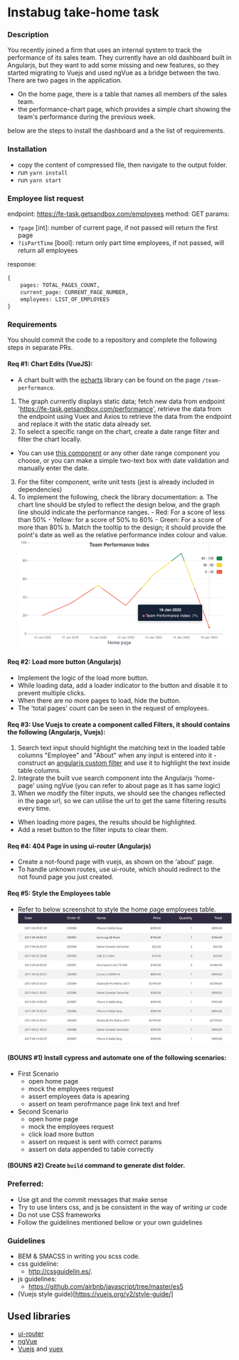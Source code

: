 # Instabug take-home task

### Description
You recently joined a firm that uses an internal system to track the performance of its sales team. They currently have an old dashboard built in Angularjs, but they want to add some missing and new features, so they started migrating to Vuejs and used ngVue as a bridge between the two.
There are two pages in the application.
- On the home page, there is a table that names all members of the sales team.
- the performance-chart page, which provides a simple chart showing the team's performance during the previous week.

below are the steps to install the dashboard and a the list of requirements.

### Installation
- copy the content of compressed file, then navigate to the output folder.
- run `yarn install`
- run `yarn start`

### Employee list request
endpoint: https://fe-task.getsandbox.com/employees
method: GET
params:
  - `?page` [int]: number of current page, if not passed will return the first page
  - `?isPartTime` [bool]: return only part time employees, if not passed, will return all employees

response:
```
{
    pages: TOTAL_PAGES_COUNT,
    current_page: CURRENT_PAGE_NUMBER,
    employees: LIST_OF_EMPLOYEES
}
```

### Requirements
You should commit the code to a repository and complete the following steps in separate PRs.

#### Req #1: Chart Edits (VueJS):
  - A chart built with the [echarts](https://echarts.apache.org/en/index.html) library can be found on the page `/team-performance`.
  1. The graph currently displays static data; fetch new data from endpoint 'https://fe-task.getsandbox.com/performance', retrieve the data from the endpoint using Vuex and Axios to retrieve the data from the endpoint and replace it with the static data already set.
  2. To select a specific range on the chart, create a date range filter and filter the chart locally.
  - You can use [this component](https://element.eleme.io/#/en-US/component/date-picker#date-range) or any other date range component you choose, or you can make a simple two-text box with date validation and manually enter the date.
  3. For the filter component, write unit tests (jest is already included in dependencies)
  4. To implement the following, check the library documentation:
  a. The chart line should be styled to reflect the design below, and the graph line should indicate the performance ranges.
    - Red: For a score of less than 50%
    - Yellow: for a score of 50% to 80%
    - Green: For a score of more than 80%
  b. Match the tooltip to the design; it should provide the point's date as well as the relative performance index colour and value.
  ![performance-index-chart](chart.png)

#### Req #2: Load more button (Angularjs)
  - Implement the logic of the load more button.
  - While loading data, add a loader indicator to the button and disable it to prevent multiple clicks.
  - When there are no more pages to load, hide the button.
  - The 'total pages' count can be seen in the request of employees.

#### Req #3: Use Vuejs to create a component called Filters, it should contains the following (Angularjs, Vuejs):
  1. Search text input should highlight the matching text in the loaded table columns "Employee" and "About" when any input is entered into it - construct an [angularjs custom filter](https://docs.angularjs.org/tutorial/step_11) and use it to highlight the text inside table columns.
  2. Integrate the built vue search component into the Angularjs 'home-page' using ngVue (you can refer to about page as it has same logic)
  3. When we modify the filter inputs, we should see the changes reflected in the page url, so we can utilise the url to get the same filtering results every time.
  - When loading more pages, the results should be highlighted.
  - Add a reset button to the filter inputs to clear them.

#### Req #4: 404 Page in using ui-router (Angularjs)
  - Create a not-found page with vuejs, as shown on the 'about' page.
  - To handle unknown routes, use ui-route, which should redirect to the not found page you just created.

#### Req #5: Style the Employees table
  - Refer to below screenshot to style the home page employees table.
  ![table-design](table-design.png)

#### (BOUNS #1) Install cypress and automate one of the following scenarios:
  - First Scenario
    - open home page
    - mock the employees request
    - assert employees data is apearing
    - assert on team perofrmance page link text and href
  - Second Scenario
    - open home page
    - mock the employees request
    - click load more button
    - assert on request is sent with correct params
    - assert on data appended to table correctly

#### (BOUNS #2) Create `build` command to generate dist folder.

### Preferred:
- Use git and the commit messages that make sense
- Try to use linters css, and js be consistent in the way of writing ur code
- Do not use CSS frameworks
- Follow the guidelines mentioned bellow or your own guidelines

### Guidelines
- BEM & SMACSS in writing you scss code.
- css guideline:
  - http://cssguidelin.es/.
- js guidelines:
  - https://github.com/airbnb/javascript/tree/master/es5
- (Vuejs style guide)[https://vuejs.org/v2/style-guide/]

## Used libraries
- [ui-router](https://ui-router.github.io/ng1/)
- [ngVue](https://github.com/ngVue/ngVue)
- [Vuejs](https://vuejs.org/) and [vuex](https://vuex.vuejs.org/)
